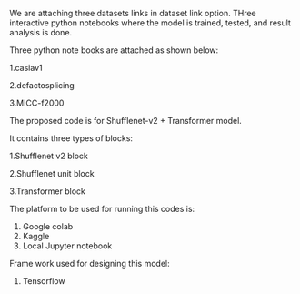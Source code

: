 We are attaching three datasets links in dataset link option. THree interactive python notebooks where the model is trained, tested, and result analysis is done.

Three python note books are attached as shown below:

1.casiav1

2.defactosplicing

3.MICC-f2000

The proposed code is for Shufflenet-v2 + Transformer model.

It contains three types of blocks:

1.Shufflenet v2 block

2.Shufflenet unit block

3.Transformer block

The platform to be used for running this codes is:
1. Google colab
2. Kaggle
3. Local Jupyter notebook

Frame work used for designing this model:
1. Tensorflow
